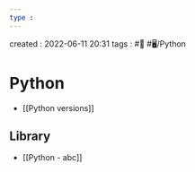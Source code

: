 ```yaml
---
type : 
---
```


created : 2022-06-11 20:31
tags : #📌 #🖥️/Python 

# Python 
- [[Python versions]]

## Library
- [[Python - abc]]
